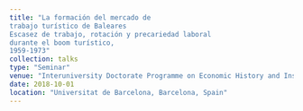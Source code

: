 ```yaml
---
title: "La formación del mercado de
trabajo turístico de Baleares
Escasez de trabajo, rotación y precariedad laboral
durante el boom turístico,
1959-1973"
collection: talks
type: "Seminar"
venue: "Interuniversity Doctorate Programme on Economic History and Institutions"
date: 2018-10-01
location: "Universitat de Barcelona, Barcelona, Spain"
---
```

